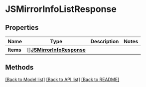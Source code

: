# JSMirrorInfoListResponse

## Properties

Name | Type | Description | Notes
------------ | ------------- | ------------- | -------------
**Items** | [][**JSMirrorInfoResponse**](JSMirrorInfoResponse.md) |  | 

## Methods


[[Back to Model list]](../README.md#documentation-for-models) [[Back to API list]](../README.md#documentation-for-api-endpoints) [[Back to README]](../README.md)


